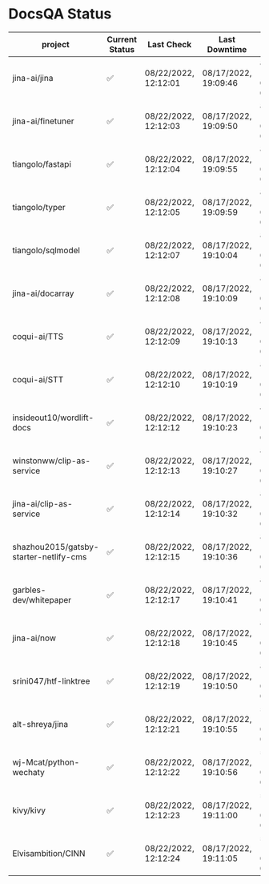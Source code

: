# DocsQA Status

|               project                |Current Status|     Last Check     |   Last Downtime    |             % Uptime              |
|--------------------------------------|--------------|--------------------|--------------------|-----------------------------------|
|jina-ai/jina                          |✅            |08/22/2022, 12:12:01|08/17/2022, 19:09:46|80.418 (since 08/15/2022, 07:09:42)|
|jina-ai/finetuner                     |✅            |08/22/2022, 12:12:03|08/17/2022, 19:09:50|80.436 (since 08/15/2022, 07:09:42)|
|tiangolo/fastapi                      |✅            |08/22/2022, 12:12:04|08/17/2022, 19:09:55|80.470 (since 08/15/2022, 07:09:42)|
|tiangolo/typer                        |✅            |08/22/2022, 12:12:05|08/17/2022, 19:09:59|80.477 (since 08/15/2022, 07:09:42)|
|tiangolo/sqlmodel                     |✅            |08/22/2022, 12:12:07|08/17/2022, 19:10:04|80.489 (since 08/15/2022, 07:09:42)|
|jina-ai/docarray                      |✅            |08/22/2022, 12:12:08|08/17/2022, 19:10:09|80.474 (since 08/15/2022, 07:09:42)|
|coqui-ai/TTS                          |✅            |08/22/2022, 12:12:09|08/17/2022, 19:10:13|80.471 (since 08/15/2022, 07:09:42)|
|coqui-ai/STT                          |✅            |08/22/2022, 12:12:10|08/17/2022, 19:10:19|80.477 (since 08/15/2022, 07:09:42)|
|insideout10/wordlift-docs             |✅            |08/22/2022, 12:12:12|08/17/2022, 19:10:23|45.336 (since 08/15/2022, 07:09:42)|
|winstonww/clip-as-service             |✅            |08/22/2022, 12:12:13|08/17/2022, 19:10:27|80.501 (since 08/15/2022, 07:09:42)|
|jina-ai/clip-as-service               |✅            |08/22/2022, 12:12:14|08/17/2022, 19:10:32|80.515 (since 08/15/2022, 07:09:42)|
|shazhou2015/gatsby-starter-netlify-cms|✅            |08/22/2022, 12:12:15|08/17/2022, 19:10:36|80.516 (since 08/15/2022, 07:09:42)|
|garbles-dev/whitepaper                |✅            |08/22/2022, 12:12:17|08/17/2022, 19:10:41|80.522 (since 08/15/2022, 07:09:42)|
|jina-ai/now                           |✅            |08/22/2022, 12:12:18|08/17/2022, 19:10:45|80.529 (since 08/15/2022, 07:09:42)|
|srini047/htf-linktree                 |✅            |08/22/2022, 12:12:19|08/17/2022, 19:10:50|80.509 (since 08/15/2022, 07:09:42)|
|alt-shreya/jina                       |✅            |08/22/2022, 12:12:21|08/17/2022, 19:10:55|54.615 (since 08/15/2022, 07:09:42)|
|wj-Mcat/python-wechaty                |✅            |08/22/2022, 12:12:22|08/17/2022, 19:10:56|54.656 (since 08/15/2022, 07:09:42)|
|kivy/kivy                             |✅            |08/22/2022, 12:12:23|08/17/2022, 19:11:00|54.623 (since 08/15/2022, 07:09:42)|
|Elvisambition/CINN                    |✅            |08/22/2022, 12:12:24|08/17/2022, 19:11:05|54.647 (since 08/15/2022, 07:09:42)|
